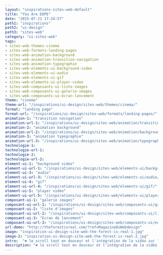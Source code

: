 ```yaml
---
layout: "inspirations-sites-web-default"
title: "You Are DOPE"
date: "2015-07-21 17:24:57"
path1: "inspirations"
path2: "ui-design"
path3: "sites-web"
category: "ui-sites-web"
tags:
- sites-web-themes-cinema
- sites-web-formats-landing-pages
- sites-web-animation-background
- sites-web-animation-transition-navigation
- sites-web-animation-typographie
- sites-web-elements-ui-background-video
- sites-web-elements-ui-audio
- sites-web-elements-ui-gif
- sites-web-elements-ui-player-video
- sites-web-composants-ui-liste-images
- sites-web-composants-ui-galerie-images
- sites-web-composants-ui-ecran-lancement
theme: "cinema"
theme-url: "/inspirations/ui-design/sites-web/themes/cinema/"
format: "landing page"
format-url: "/inspirations/ui-design/sites-web/formats/landing-pages/"
animation-1: "transition navigation"
animation-url-1: "/inspirations/ui-design/sites-web/animation/transition-navigation/"
animation-2: "animation background"
animation-url-2: "/inspirations/ui-design/sites-web/animation/background/"
animation-3: "animation typographie"
animation-url-3: "/inspirations/ui-design/sites-web/animation/typographie/"
technologie-1:
technologie-url-1:
technologie-2:
technologie-url-2:
element-ui-1: "background video"
element-ui-url-1: "/inspirations/ui-design/sites-web/elements-ui/background-video/"
element-ui-3: "audio"
element-ui-url-3: "/inspirations/ui-design/sites-web/elements-ui/audio/"
element-ui-4: "gif"
element-ui-url-4: "/inspirations/ui-design/sites-web/elements-ui/gif/"
element-ui-5: "player video"
element-ui-url-5: "/inspirations/ui-design/sites-web/elements-ui/player-video/"
composant-ui-1: "galerie images"
composant-ui-url-1: "/inspirations/ui-design/sites-web/composants-ui/galerie-images/"
composant-ui-2: "liste d'images"
composant-ui-url-2: "/inspirations/ui-design/sites-web/composants-ui/liste-images/"
composant-ui-3: "Ecran de lancement"
composant-ui-url-3: "/inspirations/ui-design/sites-web/composants-ui/ecran-lancement/"
url-demo: "http://theforestisreal.com/?ref=MagazineDuWebdesign"
image: "inspiration-ui-design-site-web-the-forest-is-real-1.jpg"
image-2: "inspiration-ui-design-site-web-the-forest-is-real-2.jpg"
intro:  "❤ le scroll tout en douceur et l'intégration de la vidéo sur l'écran d'arrivée. Pour le reste, rien d'exceptionnel; le classique du site à awards : Bel arrière plan, méga typo, le tout soupoudré d'animations :-)."
description: "❤ le scroll tout en douceur et l'intégration de la vidéo sur l'écran d'arrivée."
---
```

